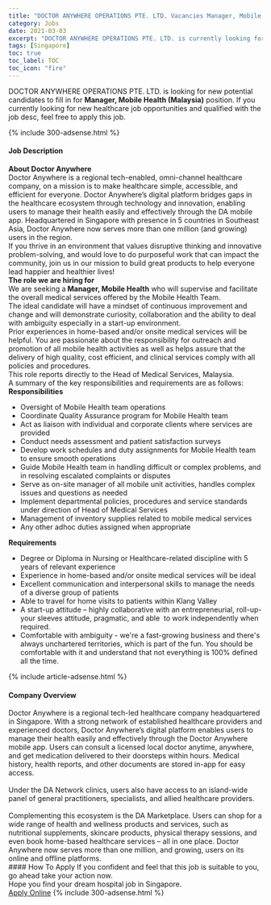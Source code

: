 ```yaml
---
title: "DOCTOR ANYWHERE OPERATIONS PTE. LTD. Vacancies Manager, Mobile Health (Malaysia)" 
category: Jobs 
date: 2021-03-03 
excerpt: "DOCTOR ANYWHERE OPERATIONS PTE. LTD. is currently looking for suitable person to fill in the Manager, Mobile Health (Malaysia) which positioned at Singapore" 
tags: [Singapore] 
toc: true 
toc_label: TOC 
toc_icon: "fire" 
--- 
```


<p>DOCTOR ANYWHERE OPERATIONS PTE. LTD. is looking for new potential candidates to fill in for <b>Manager, Mobile Health (Malaysia)</b> position. If you currently looking for new healthcare job opportunities and qualified with the job desc, feel free to apply this job.
</p>{% include 300-adsense.html %} 
<div><div><h4>Job Description</h4></div><div><div><span><div><div><div><strong>About Doctor Anywhere</strong></div><div>Doctor Anywhere is a regional tech-enabled, omni-channel healthcare company, on a mission is to make healthcare simple, accessible, and efficient for everyone. Doctor Anywhere&#8217;s digital platform bridges gaps in the healthcare ecosystem through technology and innovation, enabling users to manage their health easily and effectively through the DA mobile app. Headquartered in Singapore with presence in 5 countries in Southeast Asia, Doctor Anywhere now serves more than one million (and growing) users in the region.</div><div>If you thrive in an environment that values disruptive thinking and innovative problem-solving, and would love to do purposeful work that can impact the community, join us in our mission to build great products to help everyone lead happier and healthier lives!</div><div><strong>The role we are hiring for</strong></div><div>We are seeking a<strong>&#160;Manager, Mobile Health</strong>&#160;who will supervise and facilitate the overall medical services offered by the Mobile Health Team.&#160;</div><div>The ideal candidate will have a mindset of continuous improvement and change and will demonstrate curiosity, collaboration and the ability to deal with ambiguity especially in a start-up environment.</div><div>Prior experiences in home-based and/or onsite medical services will be helpful. You are passionate about the responsibility for outreach and promotion of all mobile health activities as well as helps assure that the delivery of high quality, cost efficient, and clinical services comply with all policies and procedures.</div><div>This role reports directly to the Head of Medical Services, Malaysia.</div><div>A summary of the key responsibilities and requirements are as follows:</div><div><strong>Responsibilities</strong></div><ul><li>Oversight of Mobile Health team operations</li><li>Coordinate Quality Assurance program for Mobile Health team</li><li>Act as liaison with individual and corporate clients where services are provided</li><li>Conduct needs assessment and patient satisfaction surveys</li><li>Develop work schedules and duty assignments for Mobile Health team to ensure smooth operations</li><li>Guide Mobile Health team in handling difficult or complex problems, and in resolving escalated complaints or disputes</li><li>Serve as on-site manager of all mobile unit activities, handles complex issues and questions as needed</li><li>Implement departmental policies, procedures and service standards under direction of Head of Medical Services</li><li>Management of inventory supplies related to mobile medical services</li><li>Any other adhoc duties assigned when appropriate</li></ul><div><strong>Requirements</strong></div><ul><li>Degree or Diploma in Nursing or Healthcare-related discipline with 5 years of relevant experience</li><li>Experience in home-based and/or onsite medical services will be ideal</li><li>Excellent communication and interpersonal skills to manage the needs of a diverse group of patients</li><li>Able to travel for home visits to patients within Klang Valley</li><li>A start-up attitude &#8211; highly collaborative with an entrepreneurial, roll-up-your sleeves attitude, pragmatic, and able&#160; to work independently when required.</li><li>Comfortable with ambiguity - we're a fast-growing business and there's always unchartered territories, which is part of the fun. You should be comfortable with it and understand that not everything is 100% defined all the time.</li></ul></div></div></span></div></div></div> 
{% include article-adsense.html %} 
<div><div><h4>Company Overview</h4></div><div><div><span><div><div>Doctor Anywhere is a regional tech-led healthcare company headquartered in Singapore. With a strong network of established healthcare providers and experienced doctors, Doctor Anywhere&#8217;s digital platform enables users to manage their health easily and effectively through the Doctor Anywhere mobile app. Users can consult a licensed local doctor anytime, anywhere, and get medication delivered to their doorsteps within hours. Medical history, health reports, and other documents are stored in-app for easy access.</div>
<div><br>
Under the DA Network clinics, users also have access to an island-wide panel of general practitioners, specialists, and allied healthcare providers.</div>
<div><br>
Complementing this ecosystem is the DA Marketplace. Users can shop for a wide range of health and wellness products and services, such as nutritional supplements, skincare products, physical therapy sessions, and even book home-based healthcare services &#8211; all in one place. Doctor Anywhere now serves more than one million, and growing, users on its online and offline platforms.</div></div></span></div></div></div> 
#### How To Apply 
If you confident and feel that this job is suitable to you, go ahead take your action now. <br/> 
Hope you find your dream hospital job in Singapore. <br/> 
<a href="https://www.jobstreet.com.my/en/job/manager-mobile-health-malaysia-8385694/origin/sg?jobId=jobstreet-sg-job-8385694" class="btn btn--warning" target="_blank" rel="nofollow noopenner">Apply Online</a> 
{% include 300-adsense.html %} 